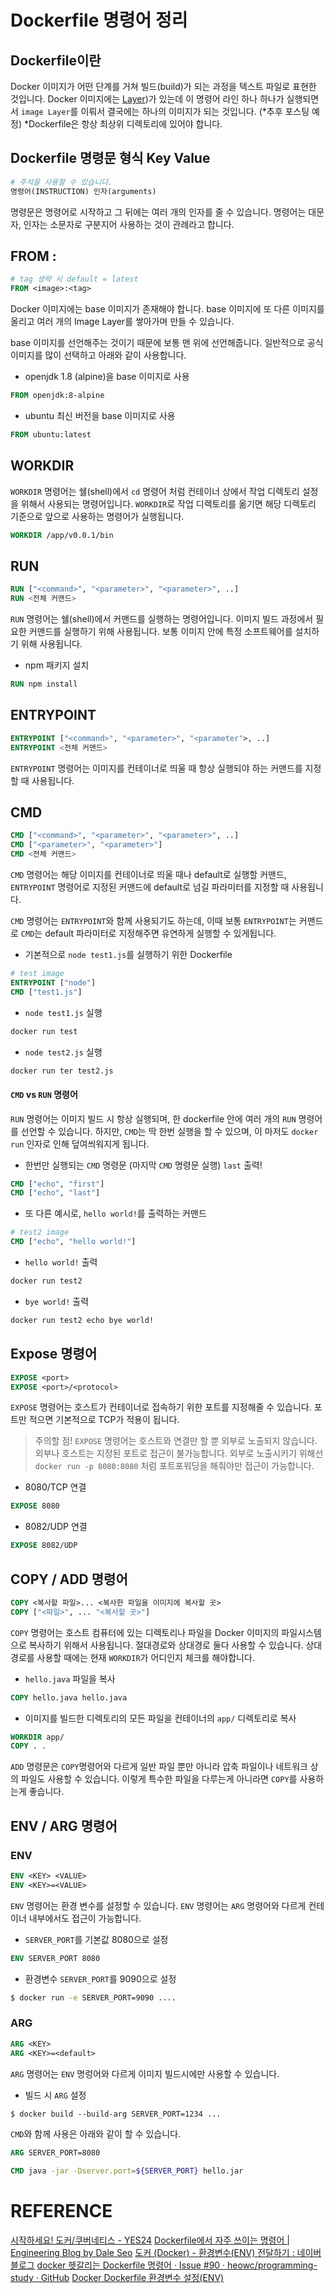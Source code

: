 # Dockerfile 명령어 정리

## Dockerfile이란 
Docker 이미지가 어떤 단계를 거쳐 빌드(build)가 되는 과정을 텍스트 파일로 표현한 것입니다. Docker 이미지에는 [Layer](https://eqfwcev123.github.io/2020/01/30/%EB%8F%84%EC%BB%A4/docker-image-layer/))가 있는데 이 명령어 라인 하나 하나가 실행되면서 `image Layer`를 이뤄서 결국에는 하나의 이미지가 되는 것입니다. (*추후 포스팅 예정)
*Dockerfile은 항상 최상위 디렉토리에 있어야 합니다.

## Dockerfile 명령문 형식 Key Value
```dockerfile
# 주석을 사용할 수 있습니다.
명령어(INSTRUCTION) 인자(arguments)
```
명령문은 명령어로 시작하고 그 뒤에는 여러 개의 인자를 줄 수 있습니다.
명령어는 대문자, 인자는 소문자로 구분지어 사용하는 것이 관례라고 합니다.

## FROM <image>:<tag>
```dockerfile
# tag 생략 시 default = latest
FROM <image>:<tag>
```
Docker 이미지에는 base 이미지가 존재해야 합니다. base 이미지에 또 다른 이미지를 올리고 여러 개의 Image Layer를 쌓아가며 만들 수 있습니다.

base 이미지를 선언해주는 것이기 때문에 보통 맨 위에 선언해줍니다. 일반적으로 공식 이미지를 많이 선택하고 아래와 같이 사용합니다.

* openjdk 1.8 (alpine)을 base 이미지로 사용
```dockerfile
FROM openjdk:8-alpine
```

* ubuntu 최신 버전을 base 이미지로 사용
```dockerfile
FROM ubuntu:latest
```

## WORKDIR
`WORKDIR` 명령어는 쉘(shell)에서 `cd` 명령어 처럼 컨테이너 상에서 작업 디렉토리 설정을 위해서 사용되는 명령어입니다. `WORKDIR`로 작업 디렉토리를 옮기면 해당 디렉토리 기준으로 앞으로 사용하는 명령어가 실행됩니다.

```dockerfile
WORKDIR /app/v0.0.1/bin
```

## RUN
```dockerfile
RUN ["<command>", "<parameter>", "<parameter>", ..]
RUN <전체 커맨드>
```
`RUN` 명령어는 쉘(shell)에서 커맨드를 실행하는 명령어입니다. 이미지 빌드 과정에서 필요한 커맨드를 실행하기 위해 사용됩니다. 보통 이미지 안에 특정 소프트웨어를 설치하기 위해 사용됩니다.

* npm 패키지 설치
```dockerfile
RUN npm install
```

## ENTRYPOINT
```dockerfile
ENTRYPOINT ["<command>", "<parameter>", "<parameter">, ..]
ENTRYPOINT <전체 커맨드>
```
`ENTRYPOINT` 명령어는 이미지를 컨테이너로 띄울 때 항상 실행되야 하는 커맨드를 지정할 때 사용됩니다. 

## CMD
```dockerfile
CMD ["<command>", "<parameter>", "<parameter>", ..]
CMD ["<parameter>", "<parameter>"]
CMD <전체 커맨드>
```

`CMD` 명령어는 해당 이미지를 컨테이너로 띄울 때나 default로 실행할 커맨드, `ENTRYPOINT` 명령어로 지정된 커맨드에 default로 넘길 파라미터를 지정할 때 사용됩니다.

`CMD` 명령어는 `ENTRYPOINT`와 함께 사용되기도 하는데, 이때 보통 `ENTRYPOINT`는 커맨드로 `CMD`는 default 파라미터로 지정해주면 유연하게 실행할 수 있게됩니다.

* 기본적으로 `node test1.js`를 실행하기 위한 Dockerfile
```dockerfile
# test image
ENTRYPOINT ["node"]
CMD ["test1.js"]
```

* `node test1.js` 실행
```dockerfile
docker run test
```

* `node test2.js` 실행
```dockerfile
docker run ter test2.js
```

#### `CMD`  vs  `RUN` 명령어
`RUN` 명령어는 이미지 빌드 시 항상 실행되며, 한 dockerfile 안에 여러 개의 `RUN` 명령어를 선언할 수 있습니다.
하지만, `CMD`는 딱 한번 실행을 할 수 있으며, 이 마저도 `docker run` 인자로 인해 덮여씌워지게 됩니다.

* 한번만 실행되는 `CMD` 명령문 (마지막 `CMD` 명령문 실행)
`last` 출력!
```dockerfile
CMD ["echo", "first"]
CMD ["echo", "last"]
```

* 또 다른 예시로, `hello world!`를 출력하는 커맨드
```dockerfile
# test2 image
CMD ["echo", "hello world!"]
```

* `hello world!` 출력
```dockerfile
docker run test2
```

* `bye world!` 출력
```dockerfile
docker run test2 echo bye world!
```

## Expose 명령어
```dockerfile
EXPOSE <port>
EXPOSE <port>/<protocol>
```

`EXPOSE` 명령어는 호스트가 컨테이너로 접속하기 위한 포트를 지정해줄 수 있습니다. 포트만 적으면 기본적으로 TCP가 적용이 됩니다.

> 주의할 점! `EXPOSE` 명령어는 호스트와 연결만 할 뿐 외부로 노출되지 않습니다. 외부나 호스트는 지정된 포트로 접근이 불가능합니다. 외부로 노출시키기 위해선 `docker run -p 8080:8080` 처럼 포트포워딩을 해줘야만 접근이 가능합니다. 

* 8080/TCP 연결
```dockerfile
EXPOSE 8080
```

* 8082/UDP 연결
```dockerfile
EXPOSE 8082/UDP
```

## COPY / ADD 명령어
```dockerfile
COPY <복사할 파일>... <복사한 파일을 이미지에 복사할 곳>
COPY ["<파일>", ... "<복사할 곳>"]
```

`COPY` 명령어는 호스트 컴퓨터에 있는 디렉토리나 파일을 Docker 이미지의 파일시스템으로 복사하기 위해서 사용됩니다.  절대경로와 상대경로 둘다 사용할 수 있습니다. 상대경로를 사용할 때에는 현재 `WORKDIR`가 어디인지 체크를 해야합니다.

* `hello.java` 파일을 복사
```dockerfile
COPY hello.java hello.java
```

* 이미지를 빌드한 디렉토리의 모든 파일을 컨테이너의 `app/` 디렉토리로 복사
```dockerfile
WORKDIR app/
COPY . .
```

`ADD` 명령문은 `COPY`명령어와 다르게 일반 파일 뿐만 아니라 압축 파일이나 네트워크 상의 파일도 사용할 수 있습니다. 이렇게 특수한 파일을 다루는게 아니라면 `COPY`를 사용하는게 좋습니다.

## ENV / ARG 명령어
### ENV
```dockerfile
ENV <KEY> <VALUE>
ENV <KEY>=<VALUE>
```

`ENV` 명령어는 환경 변수를 설정할 수 있습니다. `ENV` 명령어는 `ARG` 명령어와 다르게 컨테이너 내부에서도 접근이 가능합니다.

* `SERVER_PORT`를 기본값 8080으로 설정
```dockerfile
ENV SERVER_PORT 8080
```

* 환경변수 `SERVER_PORT`를 9090으로 설정
```sh
$ docker run -e SERVER_PORT=9090 ....
```

### ARG
```dockerfile
ARG <KEY>
ARG <KEY>=<default>
```

`ARG` 명령어는 `ENV` 명렁어와 다르게 이미지 빌드시에만 사용할 수 있습니다. 

* 빌드 시 `ARG` 설정
```dockerfile
$ docker build --build-arg SERVER_PORT=1234 ...
```

`CMD`와 함께 사용은 아래와 같이 할 수 있습니다.
```dockerfile
ARG SERVER_PORT=8080

CMD java -jar -Dserver.port=${SERVER_PORT} hello.jar
```

# REFERENCE
[시작하세요! 도커/쿠버네티스 - YES24](http://www.yes24.com/Product/Goods/84927385)
[Dockerfile에서 자주 쓰이는 명령어 | Engineering Blog by Dale Seo](https://www.daleseo.com/dockerfile/)
[도커 (Docker) - 환경변수(ENV) 전달하기 : 네이버 블로그](https://m.blog.naver.com/PostView.naver?isHttpsRedirect=true&blogId=complusblog&logNo=220975099502)
[docker 헷갈리는 Dockerfile 명령어 · Issue #90 · heowc/programming-study · GitHub](https://github.com/heowc/programming-study/issues/90)
[Docker Dockerfile 환경변수 설정(ENV)](https://kimjingo.tistory.com/78)